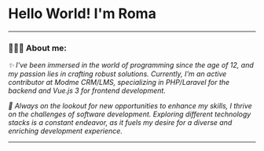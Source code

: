# Hello World! I'm Roma
 ___
### 👨🏽‍💻 About me:
<i>✨ I've been immersed in the world of programming since the age of 12, and my passion lies in crafting robust solutions. Currently, I'm an active contributor at Modme CRM/LMS, specializing in PHP/Laravel for the backend and Vue.js 3 for frontend development.</i>

<i>🚀 Always on the lookout for new opportunities to enhance my skills, I thrive on the challenges of software development. Exploring different technology stacks is a constant endeavor, as it fuels my desire for a diverse and enriching development experience.</i>
 ___
